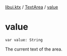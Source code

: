 [libui.ktx](../index.md) / [TextArea](index.md) / [value](./value.md)

# value

`var value: String`

The current text of the area.

